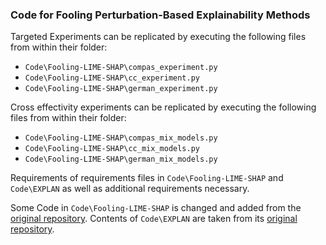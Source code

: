 ### Code for Fooling Perturbation-Based Explainability Methods

Targeted Experiments can be replicated by executing the following files from within their folder:


- `Code\Fooling-LIME-SHAP\compas_experiment.py`
- `Code\Fooling-LIME-SHAP\cc_experiment.py`
- `Code\Fooling-LIME-SHAP\german_experiment.py`


Cross effectivity experiments can be replicated by executing the following files from within their folder:


- `Code\Fooling-LIME-SHAP\compas_mix_models.py`
- `Code\Fooling-LIME-SHAP\cc_mix_models.py`
- `Code\Fooling-LIME-SHAP\german_mix_models.py`


Requirements of requirements files in `Code\Fooling-LIME-SHAP` and `Code\EXPLAN` as well as additional requirements necessary.

Some Code in `Code\Fooling-LIME-SHAP` is changed and added from the [original repository](https://github.com/dylan-slack/Fooling-LIME-SHAP). 
Contents of `Code\EXPLAN` are taken from its [original repository](https://github.com/peymanrasouli/EXPLAN).
